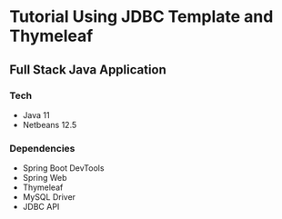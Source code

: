 # Tutorial Using JDBC Template and Thymeleaf
## Full Stack Java Application

### Tech
- Java 11
- Netbeans 12.5

### Dependencies
- Spring Boot DevTools
- Spring Web
- Thymeleaf
- MySQL Driver
- JDBC API
